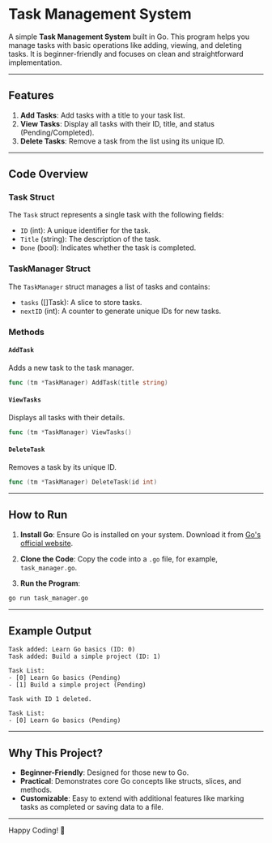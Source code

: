# Task Management System

A simple **Task Management System** built in Go. This program helps you manage tasks with basic operations like adding, viewing, and deleting tasks. It is beginner-friendly and focuses on clean and straightforward implementation.

---

## Features

1. **Add Tasks**: Add tasks with a title to your task list.
2. **View Tasks**: Display all tasks with their ID, title, and status (Pending/Completed).
3. **Delete Tasks**: Remove a task from the list using its unique ID.

---

## Code Overview

### Task Struct
The `Task` struct represents a single task with the following fields:
- `ID` (int): A unique identifier for the task.
- `Title` (string): The description of the task.
- `Done` (bool): Indicates whether the task is completed.

### TaskManager Struct
The `TaskManager` struct manages a list of tasks and contains:
- `tasks` ([]Task): A slice to store tasks.
- `nextID` (int): A counter to generate unique IDs for new tasks.

### Methods

#### `AddTask`
Adds a new task to the task manager.
```go
func (tm *TaskManager) AddTask(title string)
```

#### `ViewTasks`
Displays all tasks with their details.
```go
func (tm *TaskManager) ViewTasks()
```

#### `DeleteTask`
Removes a task by its unique ID.
```go
func (tm *TaskManager) DeleteTask(id int)
```

---

## How to Run

1. **Install Go**: Ensure Go is installed on your system. Download it from [Go's official website](https://golang.org/dl/).

2. **Clone the Code**: Copy the code into a `.go` file, for example, `task_manager.go`.

3. **Run the Program**:
```bash
go run task_manager.go
```

---

## Example Output

```
Task added: Learn Go basics (ID: 0)
Task added: Build a simple project (ID: 1)

Task List:
- [0] Learn Go basics (Pending)
- [1] Build a simple project (Pending)

Task with ID 1 deleted.

Task List:
- [0] Learn Go basics (Pending)
```

---

## Why This Project?

- **Beginner-Friendly**: Designed for those new to Go.
- **Practical**: Demonstrates core Go concepts like structs, slices, and methods.
- **Customizable**: Easy to extend with additional features like marking tasks as completed or saving data to a file.

---

Happy Coding! 🚀

